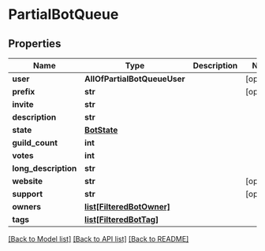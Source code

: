 # PartialBotQueue

## Properties
Name | Type | Description | Notes
------------ | ------------- | ------------- | -------------
**user** | **AllOfPartialBotQueueUser** |  | [optional] 
**prefix** | **str** |  | [optional] 
**invite** | **str** |  | 
**description** | **str** |  | 
**state** | [**BotState**](BotState.md) |  | 
**guild_count** | **int** |  | 
**votes** | **int** |  | 
**long_description** | **str** |  | 
**website** | **str** |  | [optional] 
**support** | **str** |  | [optional] 
**owners** | [**list[FilteredBotOwner]**](FilteredBotOwner.md) |  | 
**tags** | [**list[FilteredBotTag]**](FilteredBotTag.md) |  | 

[[Back to Model list]](../README.md#documentation-for-models) [[Back to API list]](../README.md#documentation-for-api-endpoints) [[Back to README]](../README.md)

